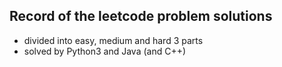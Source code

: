 ## Record of the leetcode problem solutions

- divided into easy, medium and hard 3 parts
- solved by Python3 and Java (and C++)